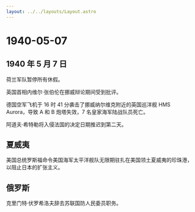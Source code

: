 ```yaml
---
layout: ../../layouts/Layout.astro
---
```


# 1940-05-07

## 1940 年 5 月 7 日

荷兰军队暂停所有休假。

英国首相内维尔·张伯伦在挪威辩论期间受到批评。

德国空军飞机于 16 时 41 分袭击了挪威纳尔维克附近的英国巡洋舰 HMS
Aurora，导致 A 和 B 炮塔失效，7 名皇家海军陆战队员死亡。

阿道夫·希特勒将入侵法国的决定日期推迟到第二天。

## 夏威夷

美国总统罗斯福命令美国海军太平洋舰队无限期驻扎在美国领土夏威夷的珍珠港，以阻止日本的扩张主义。

## 俄罗斯

克里门特·伏罗希洛夫辞去苏联国防人民委员职务。